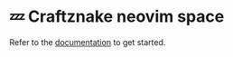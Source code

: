 # 💤 Craftznake neovim space

Refer to the [documentation](https://lazyvim.github.io/installation) to get started.
